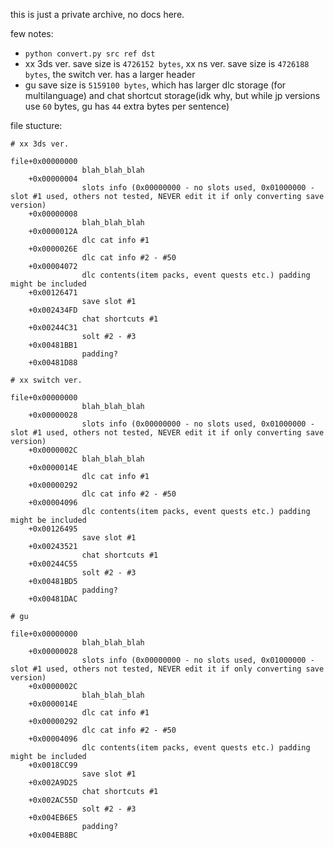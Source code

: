 this is just a private archive, no docs here.

few notes:
+ `python convert.py src ref dst`
+ xx 3ds ver. save size is `4726152 bytes`, xx ns ver. save size is `4726188 bytes`, the switch ver. has a larger header
+ gu save size is `5159100 bytes`, which has larger dlc storage (for multilanguage) and chat shortcut storage(idk why, but while jp versions use `60` bytes, gu has `44` extra bytes per sentence)

file stucture:
```
# xx 3ds ver.

file+0x00000000
                blah_blah_blah
    +0x00000004
                slots info (0x00000000 - no slots used, 0x01000000 - slot #1 used, others not tested, NEVER edit it if only converting save version)
    +0x00000008
                blah_blah_blah
    +0x0000012A
                dlc cat info #1
    +0x0000026E
                dlc cat info #2 - #50
    +0x00004072
                dlc contents(item packs, event quests etc.) padding might be included
    +0x00126471
                save slot #1
    +0x002434FD
                chat shortcuts #1
    +0x00244C31
                solt #2 - #3
    +0x00481BB1
                padding?
    +0x00481D88
```
```
# xx switch ver.

file+0x00000000
                blah_blah_blah
    +0x00000028
                slots info (0x00000000 - no slots used, 0x01000000 - slot #1 used, others not tested, NEVER edit it if only converting save version)
    +0x0000002C
                blah_blah_blah
    +0x0000014E
                dlc cat info #1
    +0x00000292
                dlc cat info #2 - #50
    +0x00004096
                dlc contents(item packs, event quests etc.) padding might be included
    +0x00126495
                save slot #1
    +0x00243521
                chat shortcuts #1
    +0x00244C55
                solt #2 - #3
    +0x00481BD5
                padding?
    +0x00481DAC
```
```
# gu

file+0x00000000
                blah_blah_blah
    +0x00000028
                slots info (0x00000000 - no slots used, 0x01000000 - slot #1 used, others not tested, NEVER edit it if only converting save version)
    +0x0000002C
                blah_blah_blah
    +0x0000014E
                dlc cat info #1
    +0x00000292
                dlc cat info #2 - #50
    +0x00004096
                dlc contents(item packs, event quests etc.) padding might be included
    +0x0018CC99
                save slot #1
    +0x002A9D25
                chat shortcuts #1
    +0x002AC55D
                solt #2 - #3
    +0x004EB6E5
                padding?
    +0x004EB8BC
```